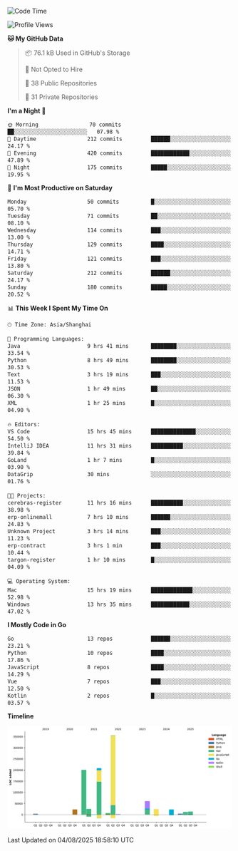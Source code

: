 <!--START_SECTION:waka-->
![Code Time](http://img.shields.io/badge/Code%20Time-4%2C326%20hrs%2014%20mins-blue)

![Profile Views](http://img.shields.io/badge/Profile%20Views-0-blue)

**🐱 My GitHub Data** 

> 📦 76.1 kB Used in GitHub's Storage 
 > 
> 🚫 Not Opted to Hire
 > 
> 📜 38 Public Repositories 
 > 
> 🔑 31 Private Repositories 
 > 
**I'm a Night 🦉** 

```text
🌞 Morning                70 commits          ██░░░░░░░░░░░░░░░░░░░░░░░   07.98 % 
🌆 Daytime                212 commits         ██████░░░░░░░░░░░░░░░░░░░   24.17 % 
🌃 Evening                420 commits         ████████████░░░░░░░░░░░░░   47.89 % 
🌙 Night                  175 commits         █████░░░░░░░░░░░░░░░░░░░░   19.95 % 
```
📅 **I'm Most Productive on Saturday** 

```text
Monday                   50 commits          █░░░░░░░░░░░░░░░░░░░░░░░░   05.70 % 
Tuesday                  71 commits          ██░░░░░░░░░░░░░░░░░░░░░░░   08.10 % 
Wednesday                114 commits         ███░░░░░░░░░░░░░░░░░░░░░░   13.00 % 
Thursday                 129 commits         ████░░░░░░░░░░░░░░░░░░░░░   14.71 % 
Friday                   121 commits         ███░░░░░░░░░░░░░░░░░░░░░░   13.80 % 
Saturday                 212 commits         ██████░░░░░░░░░░░░░░░░░░░   24.17 % 
Sunday                   180 commits         █████░░░░░░░░░░░░░░░░░░░░   20.52 % 
```


📊 **This Week I Spent My Time On** 

```text
🕑︎ Time Zone: Asia/Shanghai

💬 Programming Languages: 
Java                     9 hrs 41 mins       ████████░░░░░░░░░░░░░░░░░   33.54 % 
Python                   8 hrs 49 mins       ████████░░░░░░░░░░░░░░░░░   30.53 % 
Text                     3 hrs 19 mins       ███░░░░░░░░░░░░░░░░░░░░░░   11.53 % 
JSON                     1 hr 49 mins        ██░░░░░░░░░░░░░░░░░░░░░░░   06.30 % 
XML                      1 hr 25 mins        █░░░░░░░░░░░░░░░░░░░░░░░░   04.90 % 

🔥 Editors: 
VS Code                  15 hrs 45 mins      ██████████████░░░░░░░░░░░   54.50 % 
IntelliJ IDEA            11 hrs 31 mins      ██████████░░░░░░░░░░░░░░░   39.84 % 
GoLand                   1 hr 7 mins         █░░░░░░░░░░░░░░░░░░░░░░░░   03.90 % 
DataGrip                 30 mins             ░░░░░░░░░░░░░░░░░░░░░░░░░   01.76 % 

🐱‍💻 Projects: 
cerebras-register        11 hrs 16 mins      ██████████░░░░░░░░░░░░░░░   38.98 % 
erp-onlinemall           7 hrs 10 mins       ██████░░░░░░░░░░░░░░░░░░░   24.83 % 
Unknown Project          3 hrs 14 mins       ███░░░░░░░░░░░░░░░░░░░░░░   11.23 % 
erp-contract             3 hrs 1 min         ███░░░░░░░░░░░░░░░░░░░░░░   10.44 % 
targon-register          1 hr 10 mins        █░░░░░░░░░░░░░░░░░░░░░░░░   04.09 % 

💻 Operating System: 
Mac                      15 hrs 19 mins      █████████████░░░░░░░░░░░░   52.98 % 
Windows                  13 hrs 35 mins      ████████████░░░░░░░░░░░░░   47.02 % 
```

**I Mostly Code in Go** 

```text
Go                       13 repos            ██████░░░░░░░░░░░░░░░░░░░   23.21 % 
Python                   10 repos            ████░░░░░░░░░░░░░░░░░░░░░   17.86 % 
JavaScript               8 repos             ████░░░░░░░░░░░░░░░░░░░░░   14.29 % 
Vue                      7 repos             ███░░░░░░░░░░░░░░░░░░░░░░   12.50 % 
Kotlin                   2 repos             █░░░░░░░░░░░░░░░░░░░░░░░░   03.57 % 
```



**Timeline**

![Lines of Code chart](https://raw.githubusercontent.com/youtiaoguagua/youtiaoguagua/master/assets/bar_graph.png)


 Last Updated on 04/08/2025 18:58:10 UTC
<!--END_SECTION:waka-->